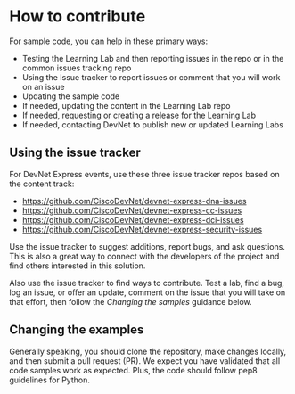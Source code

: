 # How to contribute

For sample code, you can help in these primary ways:
 - Testing the Learning Lab and then reporting issues in the repo or in the common issues tracking repo
 - Using the Issue tracker to report issues or comment that you will work on an issue
 - Updating the sample code
 - If needed, updating the content in the Learning Lab repo
 - If needed, requesting or creating a release for the Learning Lab
 - If needed, contacting DevNet to publish new or updated Learning Labs

## Using the issue tracker

For DevNet Express events, use these three issue tracker repos based on the content track:
* https://github.com/CiscoDevNet/devnet-express-dna-issues
* https://github.com/CiscoDevNet/devnet-express-cc-issues
* https://github.com/CiscoDevNet/devnet-express-dci-issues
* https://github.com/CiscoDevNet/devnet-express-security-issues

Use the issue tracker to suggest additions, report bugs, and ask questions.
This is also a great way to connect with the developers of the project and find others interested in this solution.

Also use the issue tracker to find ways to contribute. Test a lab, find a bug,
log an issue, or offer an update, comment on the issue that you will take on
that effort, then follow the _Changing the samples_ guidance below.

## Changing the examples

Generally speaking, you should clone the repository, make changes locally, and then submit a pull request (PR). We expect you have validated that all code samples work as expected. Plus, the code should follow pep8 guidelines for Python.
